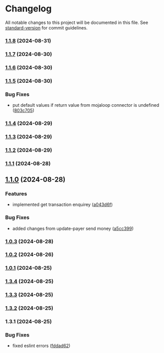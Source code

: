 # Changelog

All notable changes to this project will be documented in this file. See [standard-version](https://github.com/conventional-changelog/standard-version) for commit guidelines.

### [1.1.8](https://github.com/mojaloop/airtel-core-connector/compare/v1.1.7...v1.1.8) (2024-08-31)

### [1.1.7](https://github.com/mojaloop/airtel-core-connector/compare/v1.1.6...v1.1.7) (2024-08-30)

### [1.1.6](https://github.com/mojaloop/airtel-core-connector/compare/v1.1.5...v1.1.6) (2024-08-30)

### [1.1.5](https://github.com/mojaloop/airtel-core-connector/compare/v1.1.4...v1.1.5) (2024-08-30)


### Bug Fixes

* put default values if return value from mojaloop connector is undefined ([803c705](https://github.com/mojaloop/airtel-core-connector/commit/803c7052ac6ed446aecdcbacf62d44b3c055afcc))

### [1.1.4](https://github.com/mojaloop/airtel-core-connector/compare/v1.1.3...v1.1.4) (2024-08-29)

### [1.1.3](https://github.com/mojaloop/airtel-core-connector/compare/v1.1.2...v1.1.3) (2024-08-29)

### [1.1.2](https://github.com/mojaloop/airtel-core-connector/compare/v1.1.1...v1.1.2) (2024-08-29)

### [1.1.1](https://github.com/mojaloop/airtel-core-connector/compare/v1.1.0...v1.1.1) (2024-08-28)

## [1.1.0](https://github.com/mojaloop/airtel-core-connector/compare/v1.0.3...v1.1.0) (2024-08-28)


### Features

* implemented get transaction enquirey ([a043d6f](https://github.com/mojaloop/airtel-core-connector/commit/a043d6f1d88c5871da7338e030063f2e59a88cb6))


### Bug Fixes

* added changes from update-payer send money ([a5cc399](https://github.com/mojaloop/airtel-core-connector/commit/a5cc3991164d491edb9c5d1f6f3c4243c175b594))

### [1.0.3](https://github.com/mojaloop/airtel-core-connector/compare/v1.0.2...v1.0.3) (2024-08-28)

### [1.0.2](https://github.com/mojaloop/airtel-core-connector/compare/v1.0.1...v1.0.2) (2024-08-26)

### [1.0.1](https://github.com/mojaloop/airtel-core-connector/compare/v1.3.4...v1.0.1) (2024-08-25)

### [1.3.4](https://github.com/mojaloop/airtel-core-connector/compare/v1.3.3...v1.3.4) (2024-08-25)

### [1.3.3](https://github.com/mojaloop/airtel-core-connector/compare/v1.3.2...v1.3.3) (2024-08-25)

### [1.3.2](https://github.com/mojaloop/airtel-core-connector/compare/v1.3.1...v1.3.2) (2024-08-25)

### 1.3.1 (2024-08-25)


### Bug Fixes

* fixed eslint errors ([fddad62](https://github.com/mojaloop/airtel-core-connector/commit/fddad62df7bcf15749833bdcdf1ce622ba7974b6))
